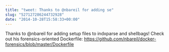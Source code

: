 ```yaml
---
title: "tweet: Thanks to @nbareil for adding se"
slug: "527127286244732928"
date: "2014-10-28T15:58:33+00:00"
---
```

Thanks to @nbareil for adding setup files to indxparse and shellbags! Check out his forensics-oriented Dockerfile: https://github.com/nbareil/docker-forensics/blob/master/Dockerfile